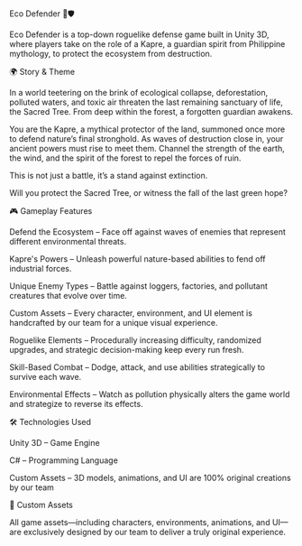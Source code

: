 Eco Defender 🌱🛡️

Eco Defender is a top-down roguelike defense game built in Unity 3D, where players take on the role of a Kapre, a guardian spirit from Philippine mythology, to protect the ecosystem from destruction.

🌍 Story & Theme

In a world teetering on the brink of ecological collapse, deforestation, polluted waters, and toxic air threaten the last remaining sanctuary of life, the Sacred Tree. From deep within the forest, a forgotten guardian awakens.

You are the Kapre, a mythical protector of the land, summoned once more to defend nature’s final stronghold. As waves of destruction close in, your ancient powers must rise to meet them. Channel the strength of the earth, the wind, and the spirit of the forest to repel the forces of ruin.

This is not just a battle, it’s a stand against extinction.

Will you protect the Sacred Tree, or witness the fall of the last green hope?

🎮 Gameplay Features

Defend the Ecosystem – Face off against waves of enemies that represent different environmental threats.

Kapre's Powers – Unleash powerful nature-based abilities to fend off industrial forces.

Unique Enemy Types – Battle against loggers, factories, and pollutant creatures that evolve over time.

Custom Assets – Every character, environment, and UI element is handcrafted by our team for a unique visual experience.

Roguelike Elements – Procedurally increasing difficulty, randomized upgrades, and strategic decision-making keep every run fresh.

Skill-Based Combat – Dodge, attack, and use abilities strategically to survive each wave.

Environmental Effects – Watch as pollution physically alters the game world and strategize to reverse its effects.

🛠️ Technologies Used

Unity 3D – Game Engine

C# – Programming Language

Custom Assets – 3D models, animations, and UI are 100% original creations by our team

🎨 Custom Assets

All game assets—including characters, environments, animations, and UI—are exclusively designed by our team to deliver a truly original experience.
